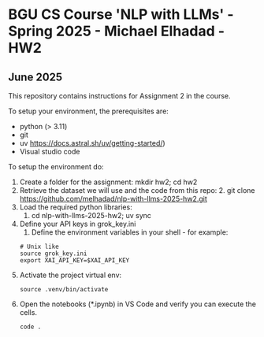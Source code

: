 # BGU CS Course 'NLP with LLMs' - Spring 2025 - Michael Elhadad - HW2
## June 2025

This repository contains instructions for Assignment 2 in the course.

To setup your environment, the prerequisites are:
* python (> 3.11)
* git
* uv https://docs.astral.sh/uv/getting-started/)
* Visual studio code 

To setup the environment do:

1. Create a folder for the assignment: mkdir hw2; cd hw2
2. Retrieve the dataset we will use and the code from this repo:
    2. git clone https://github.com/melhadad/nlp-with-llms-2025-hw2.git
3. Load the required python libraries:
    1. cd nlp-with-llms-2025-hw2; uv sync
4. Define your API keys in grok_key.ini
    1. Define the environment variables in your shell - for example:
    ```
    # Unix like
    source grok_key.ini
    export XAI_API_KEY=$XAI_API_KEY
    ```
5. Activate the project virtual env: 
   ```
   source .venv/bin/activate
   ```
6. Open the notebooks (*.ipynb) in VS Code and verify you can execute the cells.
    ```
    code .
    ```



